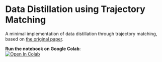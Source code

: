 # Data Distillation using Trajectory Matching

A minimal implementation of data distillation through trajectory matching, based on [the original paper](https://arxiv.org/abs/2303.06133).

 **Run the notebook on Google Colab**:  
[![Open In Colab](https://colab.research.google.com/assets/colab-badge.svg)]([https://colab.research.google.com/drive/YOUR_NOTEBOOK_ID_HERE](https://colab.research.google.com/drive/1cK0tppMQ3mIs1SUE71VJ0l4STgkIUolD?usp=sharing))

